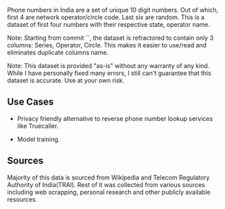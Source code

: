 Phone numbers in India are a set of unique 10 digit numbers. Out of which, first 4 are network operator/circle code. Last six are random. This is a dataset of first four numbers with their respective state, operator name.

Note: Starting from commit ``, the dataset is refractored to contain only 3 columns: Series, Operator, Circle. This makes it easier to use/read and eliminates duplicate columns name.

Note: This dataset is provided "as-is" without any warranty of any kind. While I have personally fixed many errors, I still can't guarantee that this dataset is accurate. Use at your own risk.


## Use Cases

- Privacy friendly alternative to reverse phone number lookup services like Truecaller.

- Model training.


## Sources

Majority of this data is sourced from Wikipedia and Telecom Regulatory Authority of India(TRAI). Rest of it was collected from various sources including web scrapping, personal research and other publicly available resources.
